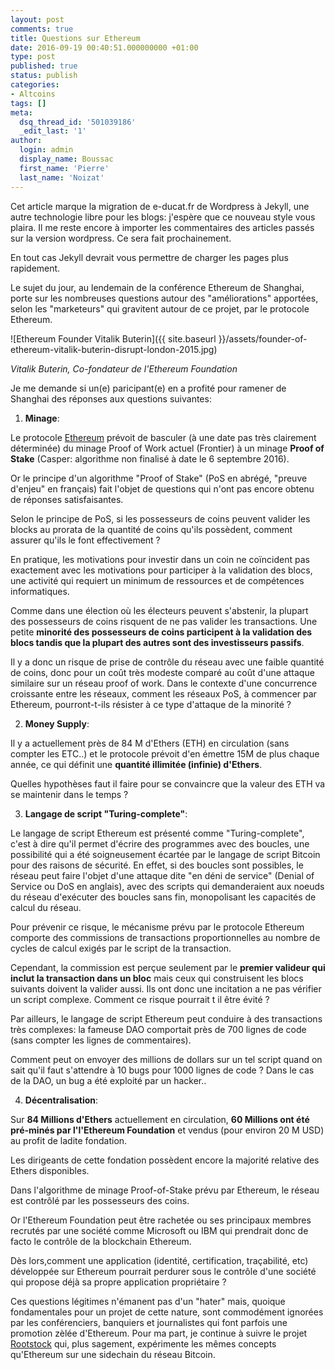 ```yaml
---
layout: post
comments: true
title: Questions sur Ethereum
date: 2016-09-19 00:40:51.000000000 +01:00
type: post
published: true
status: publish
categories:
- Altcoins
tags: []
meta:
  dsq_thread_id: '501039186'
  _edit_last: '1'
author:
  login: admin
  display_name: Boussac
  first_name: 'Pierre'
  last_name: 'Noizat'
---
```


Cet article marque la migration de e-ducat.fr de Wordpress à Jekyll, une autre technologie libre pour les blogs: j'espère que ce nouveau style vous plaira. Il me reste encore à importer les commentaires des articles passés sur la version wordpress. Ce sera fait prochainement.

En tout cas Jekyll devrait vous permettre de charger les pages plus rapidement.

Le sujet du jour, au lendemain de la conférence Ethereum de Shanghai, porte sur les nombreuses questions autour des "améliorations" apportées, selon les "marketeurs" qui gravitent autour de ce projet, par le protocole Ethereum.
 
![Ethereum Founder Vitalik Buterin]({{ site.baseurl }}/assets/founder-of-ethereum-vitalik-buterin-disrupt-london-2015.jpg)

_Vitalik Buterin, Co-fondateur de l'Ethereum Foundation_

Je me demande si un(e) paricipant(e) en a profité pour ramener de Shanghai des réponses aux questions suivantes:

1) **Minage**: 

Le protocole [Ethereum](https://www.ethereum.org) prévoit de basculer (à une date pas très clairement déterminée) du minage Proof of Work actuel (Frontier) à un minage **Proof of Stake** (Casper: algorithme non finalisé à date le 6 septembre 2016). 

Or le principe d'un algorithme "Proof of Stake" (PoS en abrégé, "preuve d'enjeu" en français) fait l'objet de questions qui n'ont pas encore obtenu de réponses satisfaisantes.

Selon le principe de PoS, si les possesseurs de coins peuvent valider les blocks au prorata de la quantité de coins qu'ils possèdent, comment assurer qu'ils le font effectivement ?

En pratique, les motivations pour investir dans un coin ne coïncident pas exactement avec les motivations pour participer à la validation des blocs, une activité qui requiert un minimum de ressources et de compétences informatiques.

Comme dans une élection où les électeurs peuvent s'abstenir, la plupart des possesseurs de coins risquent de ne pas valider les transactions. Une petite **minorité des possesseurs de coins participent à la validation des blocs tandis que la plupart des autres sont des investisseurs passifs**.

Il y a donc un risque de prise de contrôle du réseau avec une faible quantité de coins, donc pour un coût très modeste comparé au coût d'une attaque similaire sur un réseau proof of work.
Dans le contexte d'une concurrence croissante entre les réseaux, comment les réseaux PoS, à commencer par Ethereum, pourront-t-ils résister à ce type d'attaque de la minorité ?

2) **Money Supply**:

Il y a actuellement près de 84 M d'Ethers (ETH) en circulation (sans compter les ETC..) et le protocole prévoit d'en émettre 15M de plus chaque année, ce qui définit une **quantité illimitée (infinie) d'Ethers**.

Quelles hypothèses faut il faire pour se convaincre que la valeur des ETH va se maintenir dans le temps ?

3) **Langage de script "Turing-complete"**:

Le langage de script Ethereum est présenté comme "Turing-complete", c'est à dire qu'il permet d'écrire des programmes avec des boucles, une possibilité qui a été soigneusement écartée par le langage de script Bitcoin pour des raisons de sécurité.
En effet, si des boucles sont possibles, le réseau peut faire l'objet d'une attaque dite "en déni de service" (Denial of Service ou DoS en anglais), avec des scripts qui demanderaient aux noeuds du réseau d'exécuter des boucles sans fin, monopolisant les capacités de calcul du réseau.

Pour prévenir ce risque, le mécanisme prévu par le protocole Ethereum comporte des commissions de transactions proportionnelles au nombre de cycles de calcul exigés par le script de la transaction.

Cependant, la commission est perçue seulement par le **premier valideur qui inclut la transaction dans un bloc** mais ceux qui construisent les blocs suivants doivent la valider aussi. Ils ont donc une incitation a ne pas vérifier un script complexe. Comment ce risque pourrait t il être évité ?

Par ailleurs, le langage de script Ethereum peut conduire à des transactions très complexes: la fameuse DAO comportait près de 700 lignes de code (sans compter les lignes de commentaires).

Comment peut on envoyer des millions de dollars sur un tel script quand on sait qu'il faut s'attendre à 10 bugs pour 1000 lignes de code ? Dans le cas de la DAO, un bug a été exploité par un hacker..

4) **Décentralisation**: 

Sur **84 Millions d'Ethers** actuellement en circulation, **60 Millions ont été pré-minés par l'l'Ethereum Foundation** et vendus (pour environ 20 M USD) au profit de ladite fondation.

Les dirigeants de cette fondation possèdent encore la majorité relative des Ethers disponibles. 

Dans l'algorithme de minage Proof-of-Stake prévu par Ethereum, le réseau est contrôlé par les possesseurs des coins.

Or l'Ethereum Foundation peut être rachetée ou ses principaux membres recrutés par une société comme Microsoft ou IBM qui prendrait donc de facto le contrôle de la blockchain Ethereum.

Dès lors,comment une application (identité, certification, traçabilité, etc) développée sur Ethereum pourrait perdurer sous le contrôle d'une société qui propose déjà sa propre application propriétaire ?

Ces questions légitimes n'émanent pas d'un "hater" mais, quoique fondamentales pour un projet de cette nature, sont commodément ignorées par les conférenciers, banquiers et journalistes qui font parfois une promotion zèlée d'Ethereum.
Pour ma part, je continue à suivre le projet [Rootstock](http://www.rsk.co/#1) qui, plus sagement, expérimente les mêmes concepts qu'Ethereum sur une sidechain du réseau Bitcoin.
